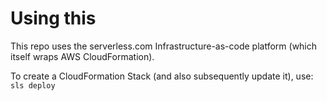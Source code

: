 # Using this


This repo uses the serverless.com Infrastructure-as-code platform (which itself wraps AWS CloudFormation).

To create a CloudFormation Stack (and also subsequently update it), use:
``` sls deploy ```
